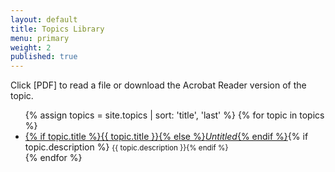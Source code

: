 ```yaml
---
layout: default
title: Topics Library
menu: primary
weight: 2
published: true
---
```


Click [PDF] to read a file or download the Acrobat Reader version of the topic.

<ul class="topics-list">
{% assign topics = site.topics | sort: 'title', 'last' %}
{% for topic in topics %}
  <li><a href="{{ topic.url }}">{% if topic.title %}{{ topic.title }}{% else %}<em>Untitled</em>{% endif %}</a>{% if topic.description %} <small>{{ topic.description }}{% endif %}</small></li>
{% endfor %}
</ul>
